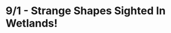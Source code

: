 # 9/1 - Strange Shapes Sighted In Wetlands!

<figure><img src="https://imgur.com/sTfH8km.jpg" alt=""><figcaption></figcaption></figure>
